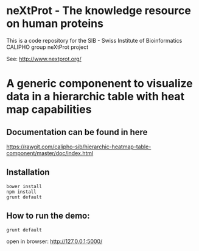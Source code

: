 # neXtProt - The knowledge resource on human proteins

This is a code repository for the SIB - Swiss Institute of Bioinformatics CALIPHO group neXtProt project

See: http://www.nextprot.org/

# A generic componenent to visualize data in a hierarchic table with heat map capabilities


## Documentation can be found in here
https://rawgit.com/calipho-sib/hierarchic-heatmap-table-component/master/doc/index.html

## Installation
```
bower install
npm install
grunt default
```

## How to run the demo:

```
grunt default
```
open in browser: http://127.0.0.1:5000/
